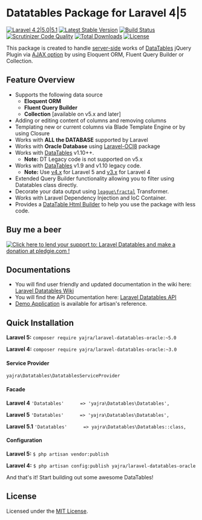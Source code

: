 # Datatables Package for Laravel 4|5

[![Laravel 4.2|5.0|5.1](https://img.shields.io/badge/Laravel-4.2|5.0|5.1-orange.svg)](http://laravel.com)
[![Latest Stable Version](https://poser.pugx.org/yajra/laravel-datatables-oracle/v/stable)](https://packagist.org/packages/yajra/laravel-datatables-oracle)
[![Build Status](https://travis-ci.org/yajra/laravel-datatables.svg?branch=master)](https://travis-ci.org/yajra/laravel-datatables)
[![Scrutinizer Code Quality](https://scrutinizer-ci.com/g/yajra/laravel-datatables/badges/quality-score.png?b=master)](https://scrutinizer-ci.com/g/yajra/laravel-datatables/?branch=master)
[![Total Downloads](https://poser.pugx.org/yajra/laravel-datatables-oracle/downloads)](https://packagist.org/packages/yajra/laravel-datatables-oracle)
[![License](https://poser.pugx.org/yajra/laravel-datatables-oracle/license)](https://packagist.org/packages/yajra/laravel-datatables-oracle)

This package is created to handle [server-side](https://www.datatables.net/manual/server-side) works of [DataTables](http://datatables.net) jQuery Plugin via [AJAX option](https://datatables.net/reference/option/ajax) by using Eloquent ORM, Fluent Query Builder or Collection.

## Feature Overview
- Supports the following data source
    - **Eloquent ORM**
    - **Fluent Query Builder**
    - **Collection** [available on v5.x and later]
- Adding or editing content of columns and removing columns
- Templating new or current columns via Blade Template Engine or by using Closure
- Works with **ALL the DATABASE** supported by Laravel
- Works with **Oracle Database** using [Laravel-OCI8](https://github.com/yajra/laravel-oci8) package
- Works with [DataTables](http://datatables.net) v1.10++.
	- **Note:** DT Legacy code is not supported on v5.x
- Works with [DataTables](http://datatables.net) v1.9 and v1.10 legacy code.
	- **Note:** Use [v4.x](https://github.com/yajra/laravel-datatables-oracle/tree/v4.3.2) for Laravel 5 and [v3.x](https://github.com/yajra/laravel-datatables-oracle/tree/L4) for Laravel 4
- Extended Query Builder functionality allowing you to filter using Datatables class directly.
- Decorate your data output using [`league\fractal`](https://github.com/thephpleague/fractal) Transformer.
- Works with Laravel Dependency Injection and IoC Container.
- Provides a [DataTable Html Builder](http://datatables.yajrabox.com/html) to help you use the package with less code.

## Buy me a beer
<a href='https://pledgie.com/campaigns/29515'><img alt='Click here to lend your support to: Laravel Datatables and make a donation at pledgie.com !' src='https://pledgie.com/campaigns/29515.png?skin_name=chrome' border='0' ></a>

## Documentations
- You will find user friendly and updated documentation in the wiki here: [Laravel Datatables Wiki](https://github.com/yajra/laravel-datatables/wiki)
- You will find the API Documentation here: [Laravel Datatables API](http://yajra.github.io/laravel-datatables/api/)
- [Demo Application](http://datatables.yajrabox.com) is available for artisan's reference.

## Quick Installation
**Laravel 5:** `composer require yajra/laravel-datatables-oracle:~5.0`

**Laravel 4:** `composer require yajra/laravel-datatables-oracle:~3.0`

#### Service Provider
`yajra\Datatables\DatatablesServiceProvider`

#### Facade
**Laravel 4**
`'Datatables'      => 'yajra\Datatables\Datatables',`

**Laravel 5**
`'Datatables'      => 'yajra\Datatables\Datatables',`

**Laravel 5.1**
`'Datatables'      => yajra\Datatables\Datatables::class,`

#### Configuration
**Laravel 5:** `$ php artisan vendor:publish`

**Laravel 4:** `$ php artisan config:publish yajra/laravel-datatables-oracle`


And that's it! Start building out some awesome DataTables!

## License

Licensed under the [MIT License](https://github.com/yajra/laravel-datatables/blob/master/LICENSE).

